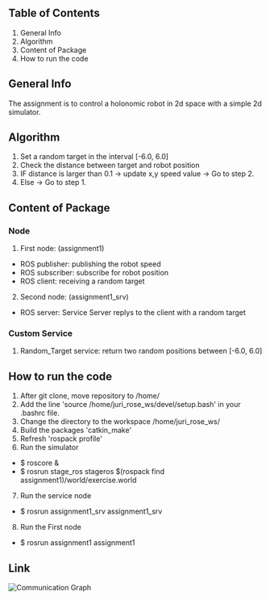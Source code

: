 ## Table of Contents
1. General Info 
2. Algorithm 
3. Content of Package
4. How to run the code

## General Info 
The assignment is to control a holonomic robot in 2d space 
with a simple 2d simulator.

## Algorithm
1. Set a random target in the interval [-6.0, 6.0]
2. Check the distance between target and robot position
3. IF distance is larger than 0.1 
	-> update x,y speed value 
	-> Go to step 2.
4. Else -> Go to step 1.

## Content of Package
### Node
1. First node:	(assignment1)
* ROS publisher: publishing the robot speed
* ROS subscriber: subscribe for robot position
* ROS client: receiving a random target
2. Second node: (assignment1_srv)
* ROS server: Service Server replys to the client with a random target

### Custom Service
1. Random_Target service: return two random positions between [-6.0, 6.0]

## How to run the code
1. After git clone, move repository to /home/
2. Add the line 'source /home/juri_rose_ws/devel/setup.bash' in your .bashrc file.
3. Change the directory to the workspace /home/juri_rose_ws/
4. Build the packages 'catkin_make'
5. Refresh 'rospack profile'
6. Run the simulator
* $ roscore &
* $ rosrun stage_ros stageros $(rospack find assignment1)/world/exercise.world

7. Run the service node
* $ rosrun assignment1_srv assignment1_srv

8. Run the First node 
* $ rosrun assignment1 assignment1

## Link
![Communication Graph](../master/myFolder/rosgraph.png)

